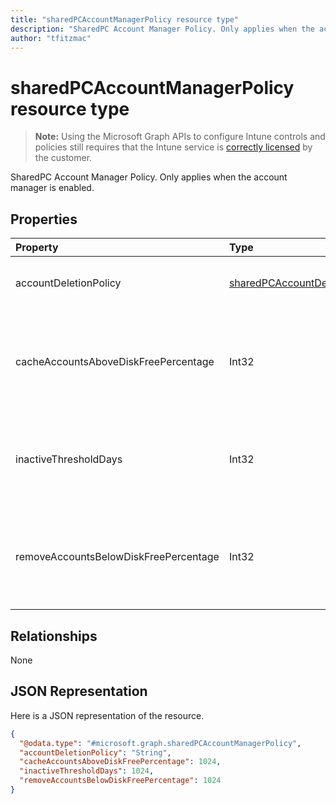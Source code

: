 ```yaml
---
title: "sharedPCAccountManagerPolicy resource type"
description: "SharedPC Account Manager Policy. Only applies when the account manager is enabled."
author: "tfitzmac"
---
```


# sharedPCAccountManagerPolicy resource type

> **Note:** Using the Microsoft Graph APIs to configure Intune controls and policies still requires that the Intune service is [correctly licensed](https://go.microsoft.com/fwlink/?linkid=839381) by the customer.

SharedPC Account Manager Policy. Only applies when the account manager is enabled.
## Properties
|Property|Type|Description|
|:---|:---|:---|
|accountDeletionPolicy|[sharedPCAccountDeletionPolicyType](../resources/intune-deviceconfig-sharedpcaccountdeletionpolicytype.md)|Configures when accounts are deleted. Possible values are: `immediate`, `diskSpaceThreshold`, `diskSpaceThresholdOrInactiveThreshold`.|
|cacheAccountsAboveDiskFreePercentage|Int32|Sets the percentage of available disk space a PC should have before it stops deleting cached shared PC accounts. Only applies when AccountDeletionPolicy is DiskSpaceThreshold or DiskSpaceThresholdOrInactiveThreshold. Valid values 0 to 100|
|inactiveThresholdDays|Int32|Specifies when the accounts will start being deleted when they have not been logged on during the specified period, given as number of days. Only applies when AccountDeletionPolicy is DiskSpaceThreshold or DiskSpaceThresholdOrInactiveThreshold.|
|removeAccountsBelowDiskFreePercentage|Int32|Sets the percentage of disk space remaining on a PC before cached accounts will be deleted to free disk space. Accounts that have been inactive the longest will be deleted first. Only applies when AccountDeletionPolicy is DiskSpaceThresholdOrInactiveThreshold. Valid values 0 to 100|

## Relationships
None
## JSON Representation
Here is a JSON representation of the resource.
<!-- {
  "blockType": "resource",
  "@odata.type": "microsoft.graph.sharedPCAccountManagerPolicy"
}
-->
``` json
{
  "@odata.type": "#microsoft.graph.sharedPCAccountManagerPolicy",
  "accountDeletionPolicy": "String",
  "cacheAccountsAboveDiskFreePercentage": 1024,
  "inactiveThresholdDays": 1024,
  "removeAccountsBelowDiskFreePercentage": 1024
}
```




